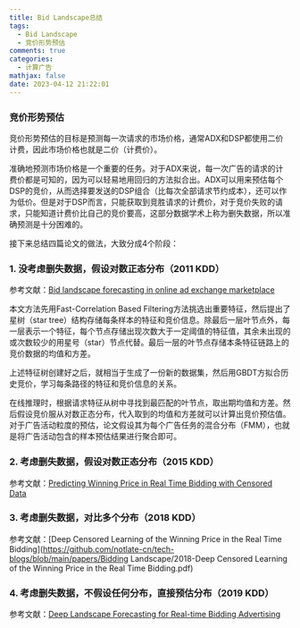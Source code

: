 ```yaml
---
title: Bid Landscape总结
tags:
  - Bid Landscape
  - 竞价形势预估
comments: true
categories:
  - 计算广告
mathjax: false
date: 2023-04-12 21:22:01
---
```


### 竞价形势预估

竞价形势预估的目标是预测每一次请求的市场价格，通常ADX和DSP都使用二价计费，因此市场价格也就是二价（计费价）。

准确地预测市场价格是一个重要的任务。对于ADX来说，每一次广告的请求的计费价都是可知的，因为可以轻易地用回归的方法拟合出。ADX可以用来预估每个DSP的竞价，从而选择要发送的DSP组合（比每次全部请求节约成本），还可以作为低价。但是对于DSP而言，只能获取到竞胜请求的计费价，对于竞价失败的请求，只能知道计费价比自己的竞价要高，这部分数据学术上称为删失数据，所以准确预测是十分困难的。

接下来总结四篇论文的做法，大致分成4个阶段：

### 1. 没考虑删失数据，假设对数正态分布（2011 KDD）

参考文献：[Bid landscape forecasting in online ad exchange marketplace](http://wnzhang.net/share/rtb-papers/bid-lands.pdf)

本文方法先用Fast-Correlation Based Filtering方法挑选出重要特征，然后提出了星树（star tree）结构存储每条样本的特征和竞价信息。除最后一层叶节点外，每一层表示一个特征，每个节点存储出现次数大于一定阈值的特征值，其余未出现的或次数较少的用星号（star）节点代替。最后一层的叶节点存储本条特征链路上的竞价数据的均值和方差。

上述特征树创建好之后，就相当于生成了一份新的数据集，然后用GBDT方拟合历史竞价，学习每条路径的特征和竞价信息的关系。

在线推理时，根据请求特征从树中寻找到最匹配的叶节点，取出期均值和方差。然后假设竞价服从对数正态分布，代入取到的均值和方差就可以计算出竞价预估值。对于广告活动粒度的预估，论文假设其为每个广告任务的混合分布（FMM），也就是将广告活动包含的样本预估结果进行聚合即可。

### 2. 考虑删失数据，假设对数正态分布（2015 KDD）

参考文献：[Predicting Winning Price in Real Time Bidding with Censored Data](http://wnzhang.net/share/rtb-papers/win-price-pred.pdf)

### 3. 考虑删失数据，对比多个分布（2018 KDD）

参考文献：[Deep Censored Learning of the Winning Price in the Real Time Bidding](https://github.com/notlate-cn/tech-blogs/blob/main/papers/Bidding Landscape/2018-Deep Censored Learning of the Winning Price in the Real Time Bidding.pdf)

### 4. 考虑删失数据，不假设任何分布，直接预估分布（2019 KDD）

参考文献：[Deep Landscape Forecasting for Real-time Bidding Advertising](https://arxiv.org/abs/1905.03028)